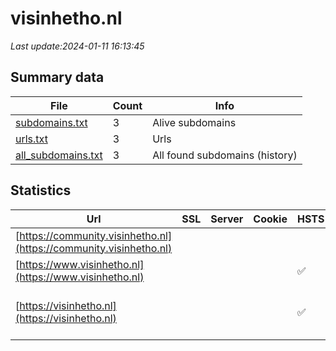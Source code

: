 # visinhetho.nl
*Last update:2024-01-11 16:13:45*
## Summary data
| File       | Count | Info |
|------------|-------|------|
|[subdomains.txt](/data/visinhetho/subdomains.txt)|3|Alive subdomains|
|[urls.txt](/data/visinhetho/urls.txt)|3|Urls|
|[all_subdomains.txt](/data/visinhetho/all_subdomains.txt)|3|All found subdomains (history)|
## Statistics
| Url | SSL | Server | Cookie | HSTS | CSP | XFO | XXP | RP | Tech |
|------------|-------|------|------|------|------|------|------|------|------|
|[https://community.visinhetho.nl](https://community.visinhetho.nl)| || | | | | |:white_check_mark: ||
|[https://www.visinhetho.nl](https://www.visinhetho.nl)| || |:white_check_mark: |:warning: |:white_check_mark: |:white_check_mark: |:white_check_mark: ||
|[https://visinhetho.nl](https://visinhetho.nl)| || |:white_check_mark: |:warning: |:white_check_mark: |:white_check_mark: |:white_check_mark: |Gravity Forms HSTS M...|